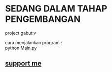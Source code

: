 <h1>SEDANG DALAM TAHAP PENGEMBANGAN</h1>

<p>project gabut:v</p>
<p>cara menjalankan program : <br> python Main.py</p>

<h2><a href="https://instagram.com/dafa_prstya">support me</a></h2>

